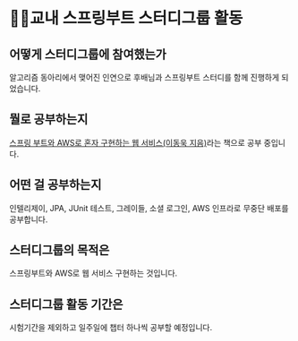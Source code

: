 # 👨‍💻교내 스프링부트 스터디그룹 활동
## 어떻게 스터디그룹에 참여했는가
알고리즘 동아리에서 맺어진 인연으로 후배님과 스프링부트 스터디를 함께 진행하게 되었습니다. 
## 뭘로 공부하는지
<a href="http://www.yes24.com/Product/Goods/83849117">스프링 부트와 AWS로 혼자 구현하는 웹 서비스(이동욱 지음)</a>라는 책으로 공부 중입니다.
## 어떤 걸 공부하는지
인텔리제이, JPA, JUnit 테스트, 그레이들, 소셜 로그인, AWS 인프라로 무중단 배포를 공부합니다.
## 스터디그룹의 목적은
스프링부트와 AWS로 웹 서비스 구현하는 것입니다.
## 스터디그룹 활동 기간은
시험기간을 제외하고 일주일에 챕터 하나씩 공부할 예정입니다. 

